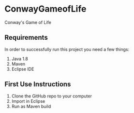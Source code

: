 # ConwayGameofLife
Conway's Game of Life

## Requirements

In order to successfully run this project you need a few things:

1. Java 1.8
2. Maven
3. Eclipse IDE
 
## First Use Instructions

1. Clone the GitHub repo to your computer
2. Import in Eclipse
3. Run as Maven build
